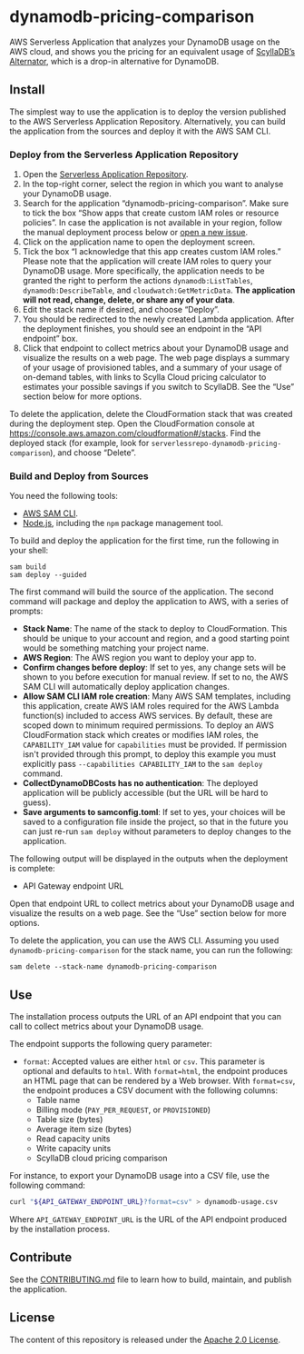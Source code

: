 # dynamodb-pricing-comparison

AWS Serverless Application that analyzes your DynamoDB usage on the AWS cloud, and shows you the pricing for an equivalent usage of [ScyllaDB’s Alternator](https://resources.scylladb.com/dynamodb-replacement), which is a drop-in alternative for DynamoDB.

## Install

The simplest way to use the application is to deploy the version published to the AWS Serverless Application Repository. Alternatively, you can build the application from the sources and deploy it with the AWS SAM CLI.

### Deploy from the Serverless Application Repository

1. Open the [Serverless Application Repository](https://console.aws.amazon.com/serverlessrepo#/available-applications).
2. In the top-right corner, select the region in which you want to analyse your DynamoDB usage.
3. Search for the application “dynamodb-pricing-comparison”. Make sure to tick the box “Show apps that create custom IAM roles or resource policies”.
   In case the application is not available in your region, follow the manual deployment process below or [open a new issue](https://github.com/scylladb/dynamodb-pricing-comparison/issues/new).
4. Click on the application name to open the deployment screen.
5. Tick the box “I acknowledge that this app creates custom IAM roles.”
   Please note that the application will create IAM roles to query your DynamoDB usage. More specifically, the application needs to be granted the right to perform the actions `dynamodb:ListTables`, `dynamodb:DescribeTable`, and `cloudwatch:GetMetricData`. **The application will not read, change, delete, or share any of your data**.
6. Edit the stack name if desired, and choose “Deploy”.
7. You should be redirected to the newly created Lambda application. After the deployment finishes, you should see an endpoint in the “API endpoint” box.
8. Click that endpoint to collect metrics about your DynamoDB usage and visualize the results on a web page. The web page displays a summary of your usage of provisioned tables, and a summary of your usage of on-demand tables, with links to Scylla Cloud pricing calculator to estimates your possible savings if you switch to ScyllaDB. See the “Use” section below for more options.

To delete the application, delete the CloudFormation stack that was created during the deployment step. Open the CloudFormation console at https://console.aws.amazon.com/cloudformation#/stacks. Find the deployed stack (for example, look for `serverlessrepo-dynamodb-pricing-comparison`), and choose “Delete”.

### Build and Deploy from Sources

You need the following tools:

- [AWS SAM CLI](https://docs.aws.amazon.com/serverless-application-model/latest/developerguide/serverless-sam-cli-install.html).
- [Node.js](https://nodejs.org/en/), including the `npm` package management tool.

To build and deploy the application for the first time, run the following in your shell:

~~~ shell
sam build
sam deploy --guided
~~~

The first command will build the source of the application. The second command will package and deploy the application to AWS, with a series of prompts:

* **Stack Name**: The name of the stack to deploy to CloudFormation. This should be unique to your account and region, and a good starting point would be something matching your project name.
* **AWS Region**: The AWS region you want to deploy your app to.
* **Confirm changes before deploy**: If set to yes, any change sets will be shown to you before execution for manual review. If set to no, the AWS SAM CLI will automatically deploy application changes.
* **Allow SAM CLI IAM role creation**: Many AWS SAM templates, including this application, create AWS IAM roles required for the AWS Lambda function(s) included to access AWS services. By default, these are scoped down to minimum required permissions. To deploy an AWS CloudFormation stack which creates or modifies IAM roles, the `CAPABILITY_IAM` value for `capabilities` must be provided. If permission isn't provided through this prompt, to deploy this example you must explicitly pass `--capabilities CAPABILITY_IAM` to the `sam deploy` command.
* **CollectDynamoDBCosts has no authentication**: The deployed application will be publicly accessible (but the URL will be hard to guess).
* **Save arguments to samconfig.toml**: If set to yes, your choices will be saved to a configuration file inside the project, so that in the future you can just re-run `sam deploy` without parameters to deploy changes to the application.

The following output will be displayed in the outputs when the deployment is complete:
* API Gateway endpoint URL

Open that endpoint URL to collect metrics about your DynamoDB usage and visualize the results on a web page. See the “Use” section below for more options.

To delete the application, you can use the AWS CLI. Assuming you used `dynamodb-pricing-comparison` for the stack name, you can run the following:

~~~ shell
sam delete --stack-name dynamodb-pricing-comparison
~~~

## Use

The installation process outputs the URL of an API endpoint that you can call to collect metrics about your DynamoDB usage.

The endpoint supports the following query parameter:

- `format`: Accepted values are either `html` or `csv`. This parameter is optional and defaults to `html`. With `format=html`, the endpoint produces an HTML page that can be rendered by a Web browser. With `format=csv`, the endpoint produces a CSV document with the following columns:
  - Table name
  - Billing mode (`PAY_PER_REQUEST`, or `PROVISIONED`)
  - Table size (bytes)
  - Average item size (bytes)
  - Read capacity units
  - Write capacity units
  - ScyllaDB cloud pricing comparison

For instance, to export your DynamoDB usage into a CSV file, use the following command:

~~~ bash
curl "${API_GATEWAY_ENDPOINT_URL}?format=csv" > dynamodb-usage.csv
~~~

Where `API_GATEWAY_ENDPOINT_URL` is the URL of the API endpoint produced by the installation process.

## Contribute

See the [CONTRIBUTING.md](./CONTRIBUTING.md) file to learn how to build, maintain, and publish the application.

## License

The content of this repository is released under the [Apache 2.0 License](./LICENSE.txt).
